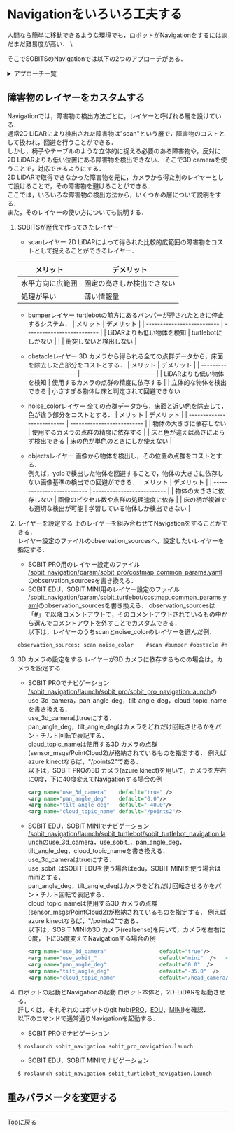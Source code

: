 # Navigationをいろいろ工夫する
人間なら簡単に移動できるような環境でも，ロボットがNavigationをするにはまだまだ難易度が高い． \
<!-- そのため，どうしても人間のようにそのときそのときの状況に合わせた -->
そこでSOBITSのNavigationでは以下の2つのアプローチがある．

<details>
  <summary>アプローチ一覧</summary>
  <ol>
    <li>
      <a href="#障害物のレイヤーをカスタムする">概要</a>
    </li>
    <li>
      <a href="#重みパラメータを変更する">概要</a>
    </li>
  </ol>
</details>

## 障害物のレイヤーをカスタムする
Navigationでは，障害物の検出方法ごとに，レイヤーと呼ばれる層を設けている．\
通常2D LiDARにより検出された障害物は"scan"という層で，障害物のコストとして扱われ，回避を行うことができる． \
しかし，椅子やテーブルのような立体的に捉える必要のある障害物や，反対に2D LiDARよりも低い位置にある障害物を検出できない．
そこで3D cameraを使うことで，対応できるようにする． \
2D LiDARで取得できなかった障害物を元に，カメラから得た別のレイヤーとして設けることで，その障害物を避けることができる． \
ここでは，いろいろな障害物の検出方法から，いくつかの層について説明をする． \
また，そのレイヤーの使い方についても説明する．


1. SOBITSが歴代で作ってきたレイヤー
    - scanレイヤー
    2D LiDARによって得られた比較的広範囲の障害物をコストとして捉えることができるレイヤー．

    | メリット  | デメリット |
    | -------------------------- | -------------------------- |
    | 水平方向に広範囲 | 固定の高さしか検出できない |
    | 処理が早い | 薄い情報量 |

    - bumperレイヤー
    turtlebotの前方にあるバンパーが押されたときに停止するシステム．
    | メリット  | デメリット |
    | -------------------------- | -------------------------- |
    | LiDARよりも低い物体を検知 | turtlebotにしかない |
    |  | 衝突しないと検出しない |

    - obstacleレイヤー
    3D カメラから得られる全ての点群データから，床面を除去した凸部分をコストとする．
    | メリット  | デメリット |
    | -------------------------- | -------------------------- |
    | LiDARよりも低い物体を検知 | 使用するカメラの点群の精度に依存する |
    | 立体的な物体を検出できる | 小さすぎる物体は床と判定されて回避できない |

    - noise_colorレイヤー
    全ての点群データから，床面と近い色を除去して，色が違う部分をコストとする．
    | メリット  | デメリット |
    | -------------------------- | -------------------------- |
    | 物体の大きさに依存しない | 使用するカメラの点群の精度に依存する |
    | 床と色が違えば高さによらず検出できる | 床の色が単色のときにしか使えない |

    - objectsレイヤー
    画像から物体を検出し，その位置の点群をコストとする．\
    例えば，yoloで検出した物体を回避することで，物体の大きさに依存しない画像基準の検出での回避ができる．
    | メリット  | デメリット |
    | -------------------------- | -------------------------- |
    | 物体の大きさに依存しない | 画像のピクセル数や点群の処理速度に依存 |
    | 床の柄が複雑でも適切な検出が可能 | 学習している物体しか検出できない |


2. レイヤーを設定する
    上のレイヤーを組み合わせてNavigationをすることができる．\
    レイヤー設定のファイルのobservation_sourcesへ，設定したいレイヤーを指定する．
    - SOBIT PRO用のレイヤー設定のファイル \
        [/sobit_navigation/param/sobit_pro/costmap_common_params.yaml](/sobit_navigation/param/sobit_pro/costmap_common_params.yaml)のobservation_sourcesを書き換える．
    - SOBIT EDU，SOBIT MINI用のレイヤー設定のファイル \
        [/sobit_navigation/param/sobit_turtlebot/costmap_common_params.yaml](/sobit_navigation/param/sobit_turtlebot/costmap_common_params.yaml)のobservation_sourcesを書き換える．
    observation_sourcesは「#」で以降コメントアウトで，そのコメントアウトされているもの中から選んでコメントアウトを外すことでカスタムできる．\
    以下は，レイヤーのうちscanとnoise_colorのレイヤーを選んだ例．
    ```xml
    observation_sources: scan noise_color    #scan #bumper #obstacle #noise_color #objects
    ```


3. 3D カメラの設定をする
    レイヤーが3D カメラに依存するものの場合は，カメラを設定する．
    - SOBIT PROでナビゲーション
        [/sobit_navigation/launch/sobit_pro/sobit_pro_navigation.launch](/sobit_navigation/launch/sobit_pro/sobit_pro_navigation.launch)のuse_3d_camera，pan_angle_deg，tilt_angle_deg，cloud_topic_nameを書き換える．\
        use_3d_cameraはtrueにする．\
        pan_angle_deg，tilt_angle_degはカメラをどれだけ回転させるかをパン・チルト回転で表記する．\
        cloud_topic_nameは使用する3D カメラの点群(sensor_msgs/PointCloud2)が格納されているものを指定する．
        例えばazure kinectならば，"/points2"である．\
        以下は，SOBIT PROの3D カメラ(azure kinect)を用いて，カメラを左右に0度，下に40度変えてNavigationする場合の例
        ```xml
        <arg name="use_3d_camera"    default="true" />
        <arg name="pan_angle_deg"    default="0.0"/>
        <arg name="tilt_angle_deg"   default="-40.0"/>
        <arg name="cloud_topic_name" default="/points2"/>
        ```
    - SOBIT EDU，SOBIT MINIでナビゲーション
        [/sobit_navigation/launch/sobit_turtlebot/sobit_turtlebot_navigation.launch](/sobit_navigation/launch/sobit_turtlebot/sobit_turtlebot_navigation.launch)のuse_3d_camera，use_sobit_，pan_angle_deg，tilt_angle_deg，cloud_topic_nameを書き換える．\
        use_3d_cameraはtrueにする．\
        use_sobit_はSOBIT EDUを使う場合はedu，SOBIT MINIを使う場合はminiとする．\
        pan_angle_deg，tilt_angle_degはカメラをどれだけ回転させるかをパン・チルト回転で表記する．\
        cloud_topic_nameは使用する3D カメラの点群(sensor_msgs/PointCloud2)が格納されているものを指定する．
        例えばazure kinectならば，"/points2"である．\
        以下は，SOBIT MINIの3D カメラ(realsense)を用いて，カメラを左右に0度，下に35度変えてNavigationする場合の例
        ```xml
        <arg name="use_3d_camera"                 default="true"/>
        <arg name="use_sobit_"                    default="mini"  />   <!-- edu or mini -->
        <arg name="pan_angle_deg"                 default="0.0"  />
        <arg name="tilt_angle_deg"                default="-35.0"  />
        <arg name="cloud_topic_name"              default="/head_camera/depth_registered/points"/>  <!-- azure_kinect="/points2", realsense="/head_camera/depth_registered/points" -->
        ```

4. ロボットの起動とNavigationの起動
    ロボット本体と，2D-LiDARを起動させる．\
    詳しくは，それぞれのロボットのgit hub([PRO](https://github.com/TeamSOBITS/sobit_pro.git)，[EDU](https://github.com/TeamSOBITS/sobit_edu.git)，[MINI](https://github.com/TeamSOBITS/sobit_mini.git))を確認．\
    以下のコマンドで通常通りNavigationを起動する． 
    - SOBIT PROでナビゲーション
    ```sh
    $ roslaunch sobit_navigation sobit_pro_navigation.launch
    ```
    - SOBIT EDU，SOBIT MINIでナビゲーション
    ```sh
    $ roslaunch sobit_navigation sobit_turtlebot_navigation.launch
    ```

## 重みパラメータを変更する


<!-- -----------------------------以下修正前のもの----------------------------- -->



<!-- # [SOBIT Navigation](/sobit_navigation) 
- 自律移動パッケージ 

## 01. [sobit_turtlebot_navigation.launch](/sobit_navigation/launch/sobit_turtlebot/sobit_turtlebot_navigation.launch)
- SOBIT EDU, MINI用のrviz上の「2D Nav Goal」などから目的地を与え、そこまで自律移動する(2次元地図からの2次元地図を使用)
- **使う前に**
    - [sobit_turtlebot_navigation.launch](/sobit_navigation/launch/sobit_turtlebot_navigation.launch)の「map_file」に地点登録するMapのファイルパスを記入

    ```python
    $ roslaunch sobit_navigation sobit_turtlebot_navigation.launch
    # rvizなし
    $ roslaunch sobit_navigation sobit_turtlebot_navigation.launch rviz:=false
    # rqt_reconfigureによるパラメータ調整
    $ roslaunch sobit_navigation sobit_turtlebot_navigation.launch rqt_reconfigure:=true
    # velocity_smootherなし
    $ roslaunch sobit_navigation sobit_turtlebot_navigation.launch use_smoother:=false
    ```
    ※rqt_reconfigureはパラメータを動的に変更できるが，パラメータファイルは上書きされません。  
    ※rqt_reconfigureでパラメータを調整後、パラメータファイルを手打ちで変更してください。   -->

<!-- ## 02. [sobit_turtlebot_navigation_multi_sensor.launch](/sobit_navigation/launch/sobit_turtlebot/sobit_turtlebot_navigation_multi_sensor.launch)
- SOBIT EDU, MINI用のrviz上の「2D Nav Goal」などから目的地を与え、そこまで自律移動する(Octomapからの投影2次元地図(projected_map)を使用)
- **使う前に**
    - [sobit_turtlebot_navigation_multi_sensor.launch](sobit_navigation/launch/sobit_turtlebot/sobit_turtlebot_navigation_multi_sensor.launch)の「map_file」に地点登録するMapのファイルパスを記入

    ```python
    $ roslaunch sobit_navigation sobit_turtlebot_navigation_multi_sensor.launch
    # rvizなし
    $ roslaunch sobit_navigation sobit_turtlebot_navigation_multi_sensor.launch rviz:=false
    # rqt_reconfigureによるパラメータ調整
    $ roslaunch sobit_navigation sobit_turtlebot_navigation_multi_sensor.launch rqt_reconfigure:=true
    # velocity_smootherなし
    $ roslaunch sobit_navigation sobit_turtlebot_navigation.launch use_smoother:=false
    # カメラの向きの変更
    $ roslaunch sobit_navigation sobit_turtlebot_navigation_multi_sensor.launch use_pantilt_controll:=true use_sobit_mini:=false pan_angle_deg:=0.0 tilt_angle_deg:=10.0
    ```
    ※rqt_reconfigureはパラメータを動的に変更できるが，パラメータファイルは上書きされません。  
    ※rqt_reconfigureでパラメータを調整後、パラメータファイルを手打ちで変更してください。   -->

<!-- ## 03 [sobit_turtlebot_navigation_gmapping.launch](/sobit_navigation/launch/sobit_turtlebot/sobit_turtlebot_navigation_gmapping.launch)
- SOBIT EDU, MINI用のrviz上の「2D Nav Goal」などから目的地を与え、そこまで自律移動する(2次元地図からの2次元地図を使用)
- このとき地図生成も行う
    ```python
    $ roslaunch sobit_navigation sobit_turtlebot_navigation_gmapping.launch
    ``` -->

<!-- ## 04. [sobit_pro_navigation.launch](/sobit_navigation/launch/sobit_pro/sobit_pro_navigation.launch)
- SOBIT PRO用のrviz上の「2D Nav Goal」などから目的地を与え、そこまで自律移動する(2次元地図からの2次元地図を使用)
- **使う前に**
    - [sobit_pro_navigation.launch](/sobit_navigation/launch/sobit_pro/sobit_pro_navigation.launch)の「map_file」に地点登録するMapのファイルパスを記入

    ```python
    $ roslaunch sobit_navigation sobit_pro_navigation.launch
    # rvizなし
    $ roslaunch sobit_navigation sobit_pro_navigation.launch rviz:=false
    # rqt_reconfigureによるパラメータ調整
    $ roslaunch sobit_navigation sobit_pro_navigation.launch rqt_reconfigure:=true
    ```
    ※rqt_reconfigureはパラメータを動的に変更できるが，パラメータファイルは上書きされません。  
    ※rqt_reconfigureでパラメータを調整後、パラメータファイルを手打ちで変更してください。   -->

<!-- ## 05. [sobit_pro_navigation_multi_sensor.launch](/sobit_navigation/launch/sobit_pro/sobit_pro_navigation_multi_sensor.launch)
- SOBIT PRO用のrviz上の「2D Nav Goal」などから目的地を与え、そこまで自律移動する(Octomapからの投影2次元地図(projected_map)を使用)
- **使う前に**
    - [sobit_pro_navigation_multi_sensor.launch](sobit_navigation/launch/sobit_pro/sobit_pro_navigation_multi_sensor.launch)の「map_file」に地点登録するMapのファイルパスを記入

    ```python
    $ roslaunch sobit_navigation sobit_pro_navigation_multi_sensor.launch
    # rvizなし
    $ roslaunch sobit_navigation sobit_pro_navigation_multi_sensor.launch rviz:=false
    # rqt_reconfigureによるパラメータ調整
    $ roslaunch sobit_navigation sobit_pro_navigation_multi_sensor.launch rqt_reconfigure:=true
    # カメラの向きの変更
    $ roslaunch sobit_navigation sobit_pro_navigation_multi_sensor.launch use_pantilt_controll:=true pan_angle_deg:=0.0 tilt_angle_deg:=10.0
    ```
    ※rqt_reconfigureはパラメータを動的に変更できるが，パラメータファイルは上書きされません。  
    ※rqt_reconfigureでパラメータを調整後、パラメータファイルを手打ちで変更してください。   -->

<!-- ## 06 [sobit_pro_navigation_gmapping.launch](/sobit_navigation/launch/sobit_pro/sobit_pro_navigation_gmapping.launch)
- SOBIT PRO用のrviz上の「2D Nav Goal」などから目的地を与え、そこまで自律移動する(2次元地図からの2次元地図を使用)
- このとき地図生成も行う
    ```python
    $ roslaunch sobit_navigation sobit_pro_navigation_gmapping.launch
    ``` -->

---

[Topに戻る](https://github.com/TeamSOBITS/sobit_navigation_stack)

